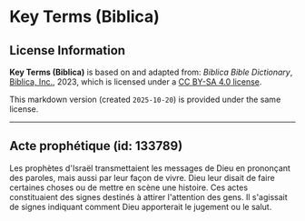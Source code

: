 # Key Terms (Biblica)

## License Information

**Key Terms (Biblica)** is based on and adapted from: _Biblica Bible Dictionary_, [Biblica, Inc.](https://www.biblica.com/), 2023, which is licensed under a [CC BY-SA 4.0 license](https://creativecommons.org/licenses/by-sa/4.0/legalcode.en).

This markdown version (created `2025-10-20`) is provided under the same license.



--------------------------------

## Acte prophétique (id: 133789)

Les prophètes d'Israël transmettaient les messages de Dieu en prononçant des paroles, mais aussi par leur façon de vivre. Dieu leur disait de faire certaines choses ou de mettre en scène une histoire. Ces actes constituaient des signes destinés à attirer l'attention des gens. Il s'agissait de signes indiquant comment Dieu apporterait le jugement ou le salut.


